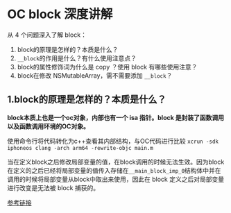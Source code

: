 # OC block 深度讲解

从 4 个问题深入了解 block：  

1. block的原理是怎样的？本质是什么？
2. `__block`的作用是什么？有什么使用注意点？
3. block的属性修饰词为什么是 copy ？使用 block 有哪些使用注意？
4. block在修改 NSMutableArray，需不需要添加 `__block`？

## 1.block的原理是怎样的？本质是什么？

**block本质上也是一个oc对象，内部也有一个 isa 指针。block 是封装了函数调用以及函数调用环境的OC对象。**

使用命令行将代码转化为c++查看其内部结构，与OC代码进行比较
`xcrun -sdk iphoneos clang -arch arm64 -rewrite-objc main.m`

当在定义block之后修改局部变量的值，在block调用的时候无法生效。因为block在定义的之后已经将局部变量的值传入存储在`__main_block_imp_0`结构体中并在调用的时候将局部变量从block中取出来使用，因此在 block 定义之后对局部变量进行改变是无法被 block 捕获的。

[参考链接](https://juejin.im/post/5b0d026bf265da090e3decb7)